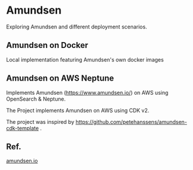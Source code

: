 # Amundsen

Exploring Amundsen and different deployment scenarios.

## Amundsen on Docker

Local implementation featuring Amundsen's own docker images

## Amundsen on AWS Neptune

Implements Amundsen (https://www.amundsen.io/) on AWS using OpenSearch & Neptune.

The Project implements Amundsen on AWS using CDK v2.

The project was inspired by https://github.com/petehanssens/amundsen-cdk-template .

## Ref.

[amundsen.io](https://www.amundsen.io/)
